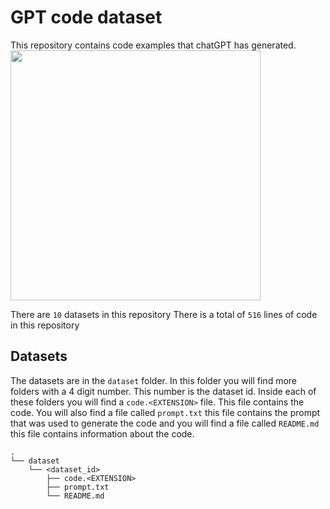 # GPT code dataset
This repository contains code examples that chatGPT has generated.
<img src="https://i.insider.com/63ef9e660270b1001984d9ce?width=2000&format=jpeg&auto=webp" width=400>

There are `10` datasets in this repository
There is a total of `516` lines of code in this repository

## Datasets
The datasets are in the `dataset` folder. In this folder you will find more folders with a 4 digit number. This number is the dataset id. Inside each of these folders you will find a `code.<EXTENSION>` file. This file contains the code. You will also find a file called `prompt.txt` this file contains the prompt that was used to generate the code and you will find a file called `README.md` this file contains information about the code.

```
.
└── dataset
    └── <dataset_id>
        ├── code.<EXTENSION>
        ├── prompt.txt
        └── README.md
```

